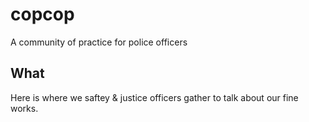 # copcop
A community of practice for police officers

## What
Here is where we saftey & justice officers gather to talk about our fine works.
